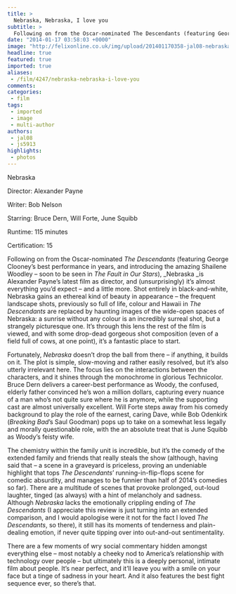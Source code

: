 ```yaml
---
title: >
  Nebraska, Nebraska, I love you
subtitle: >
  Following on from the Oscar-nominated The Descendants (featuring George Clooney’s best performance in years, and introducing the amazing Shailene Woodley – soon to be seen in The Fault in Our Stars), Nebraska is Alexander Payne’s latest film as director, and (unsurprisingly) it’s almost everything..
date: "2014-01-17 03:58:03 +0000"
image: "http://felixonline.co.uk/img/upload/201401170358-jal08-nebraska.jpeg"
headline: true
featured: true
imported: true
aliases:
 - /film/4247/nebraska-nebraska-i-love-you
comments:
categories:
 - film
tags:
 - imported
 - image
 - multi-author
authors:
 - jal08
 - js5913
highlights:
 - photos
---
```


Nebraska

Director: Alexander Payne

Writer: Bob Nelson

Starring: Bruce Dern, Will Forte, June Squibb

Runtime: 115 minutes

Certification: 15

Following on from the Oscar-nominated _The Descendants_ (featuring George Clooney’s best performance in years, and introducing the amazing Shailene Woodley – soon to be seen in _The Fault in Our Stars_), _Nebraska _is Alexander Payne’s latest film as director, and (unsurprisingly) it’s almost everything you’d expect – and a little more. Shot entirely in black-and-white, Nebraska gains an ethereal kind of beauty in appearance – the frequent landscape shots, previously so full of life, colour and Hawaii in _The Descendants_ are replaced by haunting images of the wide-open spaces of Nebraska: a sunrise without any colour is an incredibly surreal shot, but a strangely picturesque one. It’s through this lens the rest of the film is viewed, and with some drop-dead gorgeous shot composition (even of a field full of cows, at one point), it’s a fantastic place to start.

Fortunately, _Nebraska_ doesn’t drop the ball from there – if anything, it builds on it. The plot is simple, slow-moving and rather easily resolved, but it’s also utterly irrelevant here. The focus lies on the interactions between the characters, and it shines through the monochrome in glorious Technicolor. Bruce Dern delivers a career-best performance as Woody, the confused, elderly father convinced he’s won a million dollars, capturing every nuance of a man who’s not quite sure where he is anymore, while the supporting cast are almost universally excellent. Will Forte steps away from his comedy background to play the role of the earnest, caring Dave, while Bob Odenkirk (_Breaking Bad_’s Saul Goodman) pops up to take on a somewhat less legally and morally questionable role, with the an absolute treat that is June Squibb as Woody’s feisty wife.

The chemistry within the family unit is incredible, but it’s the comedy of the extended family and friends that really steals the show (although, having said that – a scene in a graveyard is priceless, proving an undeniable highlight that tops _The Descendants_’ running-in-flip-flops scene for comedic absurdity, and manages to be funnier than half of 2014’s comedies so far). There are a multitude of scenes that provoke prolonged, out-loud laughter, tinged (as always) with a hint of melancholy and sadness. Although _Nebraska_ lacks the emotionally crippling ending of _The Descendants_ (I appreciate this review is just turning into an extended comparison, and I would apologise were it not for the fact I loved _The Descendants_, so there), it still has its moments of tenderness and plain-dealing emotion, if never quite tipping over into out-and-out sentimentality.

There are a few moments of wry social commentary hidden amongst everything else – most notably a cheeky nod to America’s relationship with technology over people – but ultimately this is a deeply personal, intimate film about people. It’s near perfect, and it’ll leave you with a smile on your face but a tinge of sadness in your heart. And it also features the best fight sequence ever, so there’s that.
